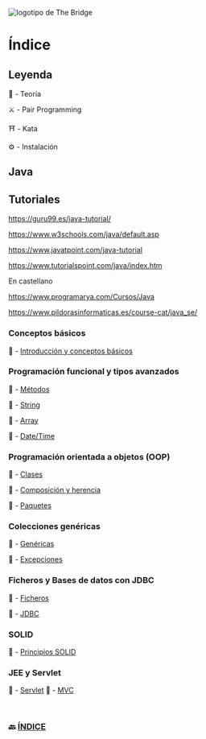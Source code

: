![logotipo de The Bridge](https://user-images.githubusercontent.com/27650532/77754601-e8365180-702b-11ea-8bed-5bc14a43f869.png "logotipo de The Bridge")

# Índice

## Leyenda

:scroll: - Teoría

:crossed_swords: - Pair Programming

:shinto_shrine: - Kata

:gear: - Instalación


## Java

## Tutoriales

https://guru99.es/java-tutorial/

https://www.w3schools.com/java/default.asp

https://www.javatpoint.com/java-tutorial

https://www.tutorialspoint.com/java/index.htm

En castellano

https://www.programarya.com/Cursos/Java

https://www.pildorasinformaticas.es/course-cat/java_se/

###  Conceptos básicos

:scroll: - [Introducción y conceptos básicos](basico.md)
 
###  Programación funcional y tipos avanzados

:scroll: - [Métodos](metodos.md)

:scroll: - [String](strings.md)

:scroll: - [Array](arrays.md)

:scroll: - [Date/Time](date_time.md)

###  Programación orientada a objetos (OOP)

:scroll: - [Clases](clases.md)

:scroll: - [Composición y herencia](herencia.md)

:scroll: - [Paquetes](paquetes.md)
 
###  Colecciones genéricas

:scroll: - [Genéricas](genericas.md)

:scroll: - [Excepciones](excepciones.md)

###  Ficheros y Bases de datos con JDBC

:scroll: - [Ficheros](ficheros.md)

:scroll: - [JDBC](jdbc.md)

###  SOLID

:scroll: - [Principios SOLID](solid.md)

###  JEE y Servlet

:scroll: - [Servlet](servlet.md)
:scroll: - [MVC](mvc.md)

<br>

### 🔙 [ÍNDICE](../../readme.md)

